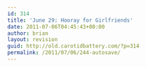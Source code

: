 ```yaml
---
id: 314
title: 'June 29: Hooray for Girlfriends'
date: 2011-07-06T04:45:43+00:00
author: brian
layout: revision
guid: http://old.carotidbattery.com/?p=314
permalink: /2011/07/06/244-autosave/
---
```

